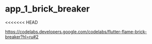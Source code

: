 # app_1_brick_breaker
<<<<<<< HEAD


https://codelabs.developers.google.com/codelabs/flutter-flame-brick-breaker?hl=ru#2


